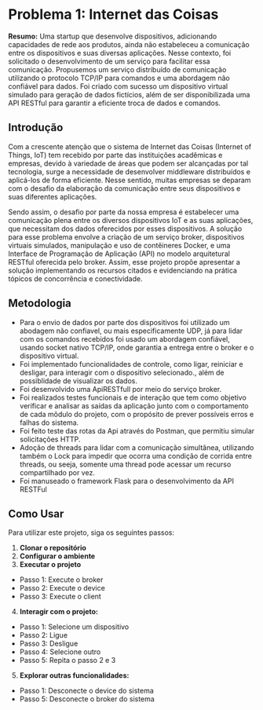 # Problema 1: Internet das Coisas


**Resumo:** Uma startup que desenvolve dispositivos, adicionando capacidades de rede aos produtos, ainda não estabeleceu a comunicação entre os dispositivos e suas diversas aplicações. Nesse contexto, foi solicitado o desenvolvimento de um serviço para facilitar essa comunicação. Propusemos um serviço distribuído de comunicação utilizando o protocolo TCP/IP para comandos e uma abordagem não confiável para dados. Foi criado com sucesso um dispositivo virtual simulado para geração de dados fictícios, além de ser disponibilizada uma API RESTful para garantir a eficiente troca de dados e comandos.

## Introdução

Com a crescente atenção que o sistema de Internet das Coisas (Internet of Things, IoT) tem recebido por parte das instituições acadêmicas e empresas, devido à variedade de áreas que podem ser alcançadas por tal tecnologia, surge a necessidade de desenvolver middleware distribuídos e aplicá-los de forma eficiente. Nesse sentido, muitas empresas se deparam com o desafio da elaboração da comunicação entre seus dispositivos e suas diferentes aplicações. 
  
Sendo assim, o desafio por parte da nossa empresa é estabelecer uma comunicação plena entre os diversos dispositivos IoT e as suas aplicações, que necessitam dos dados oferecidos por esses dispositivos. A solução para esse problema envolve a criação de um serviço broker, dispositivos virtuais simulados, manipulação e uso de contêineres Docker, e uma Interface de Programação de Aplicação (API) no modelo arquitetural RESTful oferecida pelo broker. Assim, esse projeto propõe apresentar a solução implementando os recursos citados e evidenciando na prática tópicos de concorrência e conectividade. 

## Metodologia
- Para o envio de dados por parte dos dispositivos foi utilizado um abodagem não confiavel, ou mais especificamente UDP, já para lidar com os comandos recebidos foi usado um abordagem confiável, usando socket nativo TCP/IP, onde garantia a entrega entre o broker e o dispositivo virtual.
- Foi implementado funcionalidades de controle, como ligar, reiniciar e desligar, para interagir com o dispositivo selecionado., além de possiblidade de visualizar os dados.
- Foi desenvolvido uma ApiRESTfull por meio do serviço broker.
- Foi realizados testes funcionais e de interação que tem como objetivo verificar e analisar as saídas da aplicação junto com o comportamento de cada môdulo do projeto, com o propósito de prever possíveis erros e falhas do sistema.
- Foi feito teste das rotas da Api através do Postman, que permitiu simular solicitações HTTP.
- Adoção de threads para lidar com a comunicação simultânea, utilizando também o Lock para impedir que ocorra uma condição de corrida entre threads, ou seeja, somente uma thread pode acessar um recurso compartilhado por vez.
- Foi manuseado o framework Flask para o desenvolvimento da API RESTFul


## Como Usar

Para utilizar este projeto, siga os seguintes passos:


1. **Clonar o repositório**
2. **Configurar o ambiente**
3.  **Executar o projeto**
- Passo 1: Execute o broker
- Passo 2: Execute o device
- Passo 3: Execute o client
4. **Interagir com o projeto:**
- Passo 1: Selecione um dispositivo
- Passo 2: Ligue
- Passo 3: Desligue
- Passo 4: Selecione outro
- Passo 5: Repita o passo 2 e 3
5. **Explorar outras funcionalidades:**
- Passo 1: Desconecte o device do sistema
- Passo 5: Desconecte o broker do sistema 


  



